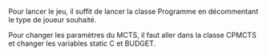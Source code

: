 Pour lancer le jeu, il suffit de lancer la classe Programme en
décommentant le type de joueur souhaité. 

Pour changer les paramètres du MCTS, il faut aller dans la classe CPMCTS et changer les variables static 
C et BUDGET. 